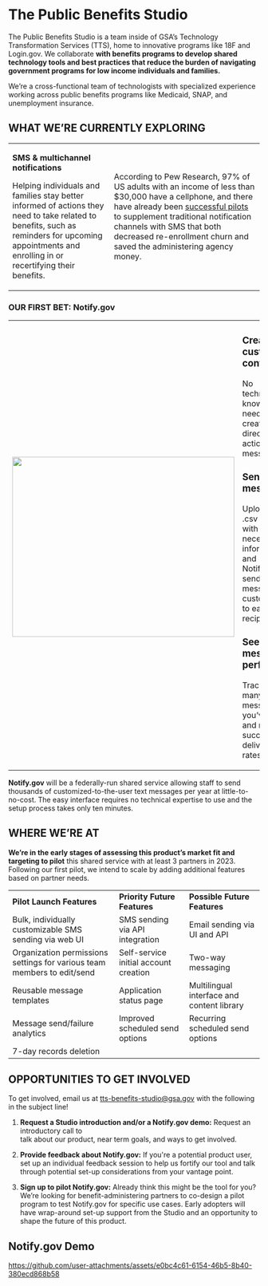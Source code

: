 # The Public Benefits Studio

The Public Benefits Studio is a team inside of GSA’s Technology
Transformation Services (TTS), home to innovative programs like 18F and
Login.gov. We collaborate **with benefits programs to develop shared
technology tools and best practices that reduce the burden of navigating
government programs for low income individuals and families.**  


We’re a cross-functional team of technologists with specialized
experience working across public benefits programs like Medicaid, SNAP,
and unemployment insurance.

## WHAT WE’RE CURRENTLY EXPLORING

<table>
<colgroup>
<col style="width: 40%" />
<col style="width: 59%" />
</colgroup>
<tbody>
<tr class="odd">
<td><p><strong>SMS &amp; multichannel notifications</strong></p>
<p>Helping individuals and families stay better informed of actions they
need to take related to benefits, such as reminders for upcoming
appointments and enrolling in or recertifying their benefits.</p></td>
<td>According to Pew Research, 97% of US adults with an income of less
than $30,000 have a cellphone, and there have already been <a
href="https://bdtrust.org/nudging-benefits-access-in-the-right-direction/"><u>successful
pilots</u></a> to supplement traditional notification channels with SMS
that both decreased re-enrollment churn and saved the administering
agency money.</td>
</tr>
</tbody>
</table>

### OUR FIRST BET: Notify.gov

<table>
<colgroup>
<col style="width: 67%" />
<col style="width: 32%" />
</colgroup>
<tbody>
<tr class="odd">
<td><h3 id="section"><img src="https://user-images.githubusercontent.com/6556888/200647299-b991a5ed-ecf4-4d74-b238-f3def9bd1503.png"
style="width:4.63788in;height:3.75964in" /></h3></td>
<td><h3 id="create-custom-content">Create custom content</h3>
<p>No technical knowledge needed to create direct, actionable
messages.</p>
<h3 id="send-bulk-messages">Send bulk messages </h3>
<p>Upload a .csv file with necessary information and Notify.gov sends
messages customized to each recipient</p>
<h3 id="see-how-messages-perform">See how messages perform</h3>
<p>Track how many messages you’ve sent and monitor successful delivery
rates</p></td>
</tr>
</tbody>
</table>

**Notify.gov** will be a federally-run shared service allowing staff to
send thousands of customized-to-the-user text messages per year at
little-to-no-cost. The easy interface requires no technical expertise to
use and the setup process takes only ten minutes.

## WHERE WE’RE AT

**We’re in the early stages of assessing this product’s market fit and
targeting to pilot** this shared service with at least 3 partners in
2023. Following our first pilot, we intend to scale by adding
additional features based on partner needs.

|                                                                         |                                                                           |                                                                                 |
|-------------------------------------------------------------------------|---------------------------------------------------------------------------|---------------------------------------------------------------------------------|
| **Pilot Launch Features**                                               | **Priority Future Features**                                              | **Possible Future Features**                                                    |
| Bulk, individually customizable SMS sending via web UI                  | SMS sending via API integration                                           | Email sending via UI and API                                                    |
| Organization permissions settings for various team members to edit/send | Self-service initial account creation                                             | Two-way messaging |
| Reusable message templates                                              | Application status page                                            | Multilingual interface and content library   |
| Message send/failure analytics                                          | Improved scheduled send options                                                    | Recurring scheduled send options                              |
| 7-day records deletion                                                  | |                                                    |                                                        |

##  OPPORTUNITIES TO GET INVOLVED

To get involved, email us at [tts-benefits-studio@gsa.gov](mailto:tts-benefits-studio@gsa.gov) with the following in the subject line!

1.  **Request a Studio introduction and/or a Notify.gov demo:** Request an
    introductory call to  
    talk about our product, near term goals, and ways to get involved.

2.  **Provide feedback about Notify.gov:** If you're a potential product
    user, set up an individual feedback session to help us fortify our
    tool and talk through potential set-up considerations from your
    vantage point.

3.  **Sign up to pilot Notify.gov:** Already think this might be the tool
    for you? We’re looking for benefit-administering partners to
    co-design a pilot program to test Notify.gov for specific use cases.
    Early adopters will have wrap-around set-up support from the Studio
    and an opportunity to shape the future of this product.
    
## Notify.gov Demo

https://github.com/user-attachments/assets/e0bc4c61-6154-46b5-8b40-380ecd868b58





